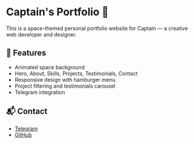 # Captain's Portfolio 🚀

This is a space-themed personal portfolio website for Captain — a creative web developer and designer.

## 🚀 Features
- Animated space background
- Hero, About, Skills, Projects, Testimonials, Contact
- Responsive design with hamburger menu
- Project filtering and testimonials carousel
- Telegram integration

## 📬 Contact
- [Telegram](https://t.me/captain)
- [GitHub](https://github.com/yourusername)
